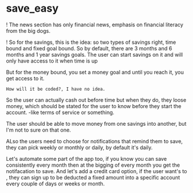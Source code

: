 # save_easy
! The news section has only financial news, emphasis on financial literacy from the big dogs.

! So for the savings, this is the idea: 
so two types of savings right, time bound and fixed goal bound. So by default, there are 3 months and 6 months and 1 year savings goals. The user can start savings on it and will only have access to it when time is up

But for the money bound, you  set a money goal and until you reach it, you get access to it.

    How will it be coded?, I have no idea. 

So the user can actually cash out before time but when they do, they loose money, which should be stated for the user to know before they start the account. 
    -like terms of service or something. 

The user should be able to move money from one savings into another, but I'm not to sure on that one. 

ALso the users need to choose for notifications that remind them to save, they can pick weekly or monthly or daily, by default it's daily. 

Let's automate some part of the app too, if you know you can save consistently every month then at the bigging of every month you get the notifacation to save. 
And let's add a credit card option, if the user want's to , they can sign up to be deducted a fixed amount into a specific account every couple of days or weeks or month.
